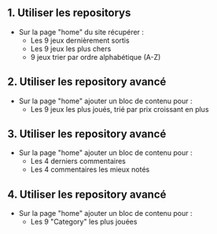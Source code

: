 
## 1. Utiliser les repositorys

- Sur la page "home" du site récupérer :
  - Les 9 jeux dernièrement sortis
  - Les 9 jeux les plus chers
  - 9 jeux trier par ordre alphabétique (A-Z)


## 2. Utiliser les repository avancé

- Sur la page "home" ajouter un bloc de contenu pour :
  - Les 9 jeux les plus joués, trié par prix croissant en plus


## 3. Utiliser les repository avancé

- Sur la page "home" ajouter un bloc de contenu pour :
    - Les 4 derniers commentaires
    - Les 4 commentaires les mieux notés

## 4. Utiliser les repository avancé

- Sur la page "home" ajouter un bloc de contenu pour :
    - Les 9 "Category" les plus jouées
